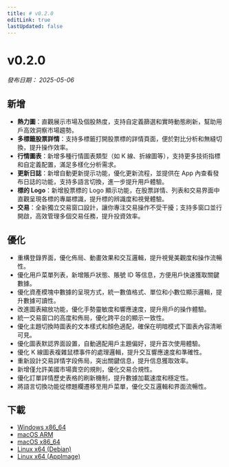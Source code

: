 ```yaml
---
title: # v0.2.0
editLink: true
lastUpdated: false
---
```


# v0.2.0

_發布日期： 2025-05-06_

## 新增

- **熱力圖**：直觀展示市場及個股熱度，支持自定義篩選和實時動態刷新，幫助用戶高效洞察市場趨勢。
- **多標籤股票詳情**：支持多標籤打開股票標的詳情頁面，便於對比分析和無縫切換，提升操作效率。
- **行情圖表**：新增多種行情圖表類型（如 K 線、折線圖等），支持更多技術指標和自定義配置，滿足多樣化分析需求。
- **更新日誌**：新增自動更新提示功能，優化更新流程，並提供在 App 內查看發布日誌的功能，支持多語言切換，進一步提升用戶體驗。
- **標的 Logo**：新增股票標的 Logo 顯示功能，在股票詳情、列表和交易界面中直觀呈現各標的專屬標識，提升標的辨識度和視覺體驗。
- **交易**：全新獨立交易窗口設計，讓你專注交易操作不受干擾；支持多窗口並行開啟，高效管理多個交易任務，提升投資效率。

## 優化

- 重構登錄界面，優化佈局、動畫效果和交互邏輯，提升視覺美觀度和操作流暢性。
- 優化用戶菜單列表，新增賬戶狀態、賬號 ID 等信息，方便用戶快速獲取關鍵數據。
- 優化資產模塊中數據的呈現方式，統一數值格式、單位和小數位顯示邏輯，提升數據可讀性。
- 改進圖表縮放功能，優化手勢靈敏度和響應速度，提升用戶的操作體驗。
- 統一交易窗口的高度和佈局，優化跨平台的顯示一致性。
- 優化主題切換時圖表的文本樣式和顏色適配，確保在明暗模式下圖表內容清晰可見。
- 優化圖表默認界面設置，自動適配用戶主題偏好，提升首次使用體驗。
- 優化 K 線圖表複雜鼠標事件的處理邏輯，提升交互響應速度和準確性。
- 重新設計交易詳情字段佈局，突出關鍵信息，提升信息獲取效率。
- 新增僅允許美國市場賣空的規則，優化交易合規性。
- 優化訂單詳情歷史表格的刷新機制，提升數據加載速度和穩定性。
- 將語言切換功能從標題欄遷移至用戶菜單，優化交互邏輯和界面流暢性。

## 下載

- [Windows x86_64](https://assets.lbkrs.com/github/release/longbridge-desktop/stable/longbridge-v0.2.0-windows-x86_64.exe)
- [macOS ARM](https://assets.lbkrs.com/github/release/longbridge-desktop/stable/longbridge-v0.2.0-macos-aarch64.dmg)
- [macOS x86_64](https://assets.lbkrs.com/github/release/longbridge-desktop/stable/longbridge-v0.2.0-macos-x86_64.dmg)
- [Linux x64 (Debian)](https://assets.lbkrs.com/github/release/longbridge-desktop/stable/longbridge-v0.2.0-linux-x86_64.deb)
- [Linux x64 (AppImage)](https://assets.lbkrs.com/github/release/longbridge-desktop/stable/longbridge-v0.2.0-linux-x86_64.AppImage)
